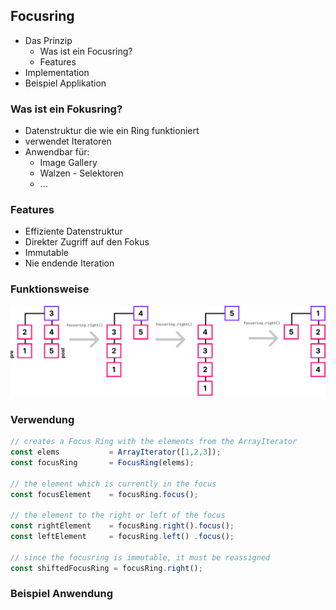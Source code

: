 ## Focusring
- Das Prinzip
  - Was ist ein Focusring?
  - Features
- Implementation
- Beispiel Applikation



### Was ist ein Fokusring?
- Datenstruktur die wie ein Ring funktioniert
- verwendet Iteratoren
- Anwendbar für:
  - Image Gallery
  - Walzen - Selektoren
  - ...



### Features
- Effiziente Datenstruktur
- Direkter Zugriff auf den Fokus
- Immutable
- Nie endende Iteration



### Funktionsweise
<img src="slides/assets/focusring-demo.png" width="2114" alt="Focusring Image"/>



### Verwendung
```js [1-3|5-6|8-10|12-13]
// creates a Focus Ring with the elements from the ArrayIterator
const elems           = ArrayIterator([1,2,3]);
const focusRing       = FocusRing(elems);
  
// the element which is currently in the focus
const focusElement    = focusRing.focus();

// the element to the right or left of the focus
const rightElement    = focusRing.right().focus();
const leftElement     = focusRing.left() .focus();
  
// since the focusring is immutable, it must be reassigned
const shiftedFocusRing = focusRing.right();
```



### Beispiel Anwendung

<iframe style="border: none" width="100%" height="600" data-src="https://wildwyss.github.io/ip5-overview/contrib/p5_wild_wyss/src/focusring/example/SlotMachine.html" data-preload></iframe>

